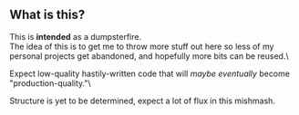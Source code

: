 What is this?
----

This is __intended__ as a dumpsterfire.\
The idea of this is to get me to throw more stuff out here so less of my personal projects get abandoned, and hopefully more bits can be reused.\

Expect low-quality hastily-written code that will _maybe eventually_ become "production-quality."\



Structure is yet to be determined, expect a lot of flux in this mishmash.
